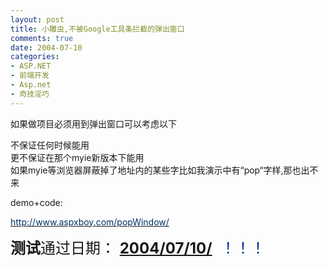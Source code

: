 ```yaml
---
layout: post
title: 小雕虫,不被Google工具条拦截的弹出窗口
comments: true
date: 2004-07-10
categories:
- ASP.NET
- 前端开发
- Asp.net
- 奇技淫巧
---
```


<p>如果做项目必须用到弹出窗口可以考虑以下</p>
<p>不保证任何时候能用<br />更不保证在那个myie新版本下能用<br />如果myie等浏览器屏蔽掉了地址内的某些字比如我演示中有“pop“字样,那也出不来</p>
<p>demo+code:</p>
<p><a href="http://www.aspxboy.com/popWindow/" target="_blank"><span style="color: #003366;">http://www.aspxboy.com/popWindow/</span></a></p>
<p><span style="font-size: x-large;"><strong>测试</strong>通过日期： <span style="color: #002c99;"><a href="http://huobazi.cnblogs.com/archive/2004/07/10/22926.html"><strong>2004/07/10/</strong></a>  ！！！<br /></span></span></p>				

